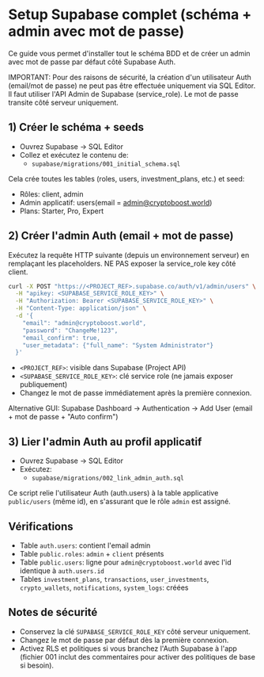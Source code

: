 # Setup Supabase complet (schéma + admin avec mot de passe)

Ce guide vous permet d'installer tout le schéma BDD et de créer un admin avec mot de passe par défaut côté Supabase Auth.

IMPORTANT: Pour des raisons de sécurité, la création d'un utilisateur Auth (email/mot de passe) ne peut pas être effectuée uniquement via SQL Editor. Il faut utiliser l'API Admin de Supabase (service_role). Le mot de passe transite côté serveur uniquement.

## 1) Créer le schéma + seeds
- Ouvrez Supabase → SQL Editor
- Collez et exécutez le contenu de:
  - `supabase/migrations/001_initial_schema.sql`

Cela crée toutes les tables (roles, users, investment_plans, etc.) et seed:
- Rôles: client, admin
- Admin applicatif: users(email = admin@cryptoboost.world)
- Plans: Starter, Pro, Expert

## 2) Créer l'admin Auth (email + mot de passe)
Exécutez la requête HTTP suivante (depuis un environnement serveur) en remplaçant les placeholders. NE PAS exposer la service_role key côté client.

```bash
curl -X POST "https://<PROJECT_REF>.supabase.co/auth/v1/admin/users" \
  -H "apikey: <SUPABASE_SERVICE_ROLE_KEY>" \
  -H "Authorization: Bearer <SUPABASE_SERVICE_ROLE_KEY>" \
  -H "Content-Type: application/json" \
  -d '{
    "email": "admin@cryptoboost.world",
    "password": "ChangeMe!123",
    "email_confirm": true,
    "user_metadata": {"full_name": "System Administrator"}
  }'
```

- `<PROJECT_REF>`: visible dans Supabase (Project API)
- `<SUPABASE_SERVICE_ROLE_KEY>`: clé service role (ne jamais exposer publiquement)
- Changez le mot de passe immédiatement après la première connexion.

Alternative GUI: Supabase Dashboard → Authentication → Add User (email + mot de passe + "Auto confirm")

## 3) Lier l'admin Auth au profil applicatif
- Ouvrez Supabase → SQL Editor
- Exécutez:
  - `supabase/migrations/002_link_admin_auth.sql`

Ce script relie l'utilisateur Auth (auth.users) à la table applicative `public/users` (même id), en s'assurant que le rôle `admin` est assigné.

## Vérifications
- Table `auth.users`: contient l'email admin
- Table `public.roles`: `admin` + `client` présents
- Table `public.users`: ligne pour `admin@cryptoboost.world` avec l'id identique à `auth.users.id`
- Tables `investment_plans`, `transactions`, `user_investments`, `crypto_wallets`, `notifications`, `system_logs`: créées

## Notes de sécurité
- Conservez la clé `SUPABASE_SERVICE_ROLE_KEY` côté serveur uniquement.
- Changez le mot de passe par défaut dès la première connexion.
- Activez RLS et politiques si vous branchez l'Auth Supabase à l'app (fichier 001 inclut des commentaires pour activer des politiques de base si besoin).